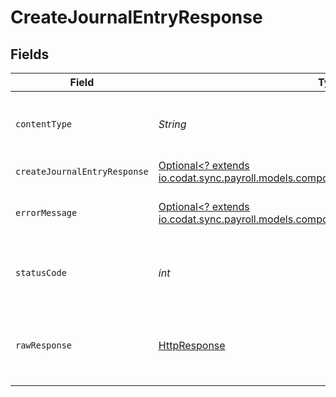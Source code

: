 # CreateJournalEntryResponse


## Fields

| Field                                                                                                                                           | Type                                                                                                                                            | Required                                                                                                                                        | Description                                                                                                                                     |
| ----------------------------------------------------------------------------------------------------------------------------------------------- | ----------------------------------------------------------------------------------------------------------------------------------------------- | ----------------------------------------------------------------------------------------------------------------------------------------------- | ----------------------------------------------------------------------------------------------------------------------------------------------- |
| `contentType`                                                                                                                                   | *String*                                                                                                                                        | :heavy_check_mark:                                                                                                                              | HTTP response content type for this operation                                                                                                   |
| `createJournalEntryResponse`                                                                                                                    | [Optional<? extends io.codat.sync.payroll.models.components.CreateJournalEntryResponse>](../../models/components/CreateJournalEntryResponse.md) | :heavy_minus_sign:                                                                                                                              | Success                                                                                                                                         |
| `errorMessage`                                                                                                                                  | [Optional<? extends io.codat.sync.payroll.models.components.ErrorMessage>](../../models/components/ErrorMessage.md)                             | :heavy_minus_sign:                                                                                                                              | The request made is not valid.                                                                                                                  |
| `statusCode`                                                                                                                                    | *int*                                                                                                                                           | :heavy_check_mark:                                                                                                                              | HTTP response status code for this operation                                                                                                    |
| `rawResponse`                                                                                                                                   | [HttpResponse<InputStream>](https://docs.oracle.com/en/java/javase/11/docs/api/java.net.http/java/net/http/HttpResponse.html)                   | :heavy_check_mark:                                                                                                                              | Raw HTTP response; suitable for custom response parsing                                                                                         |